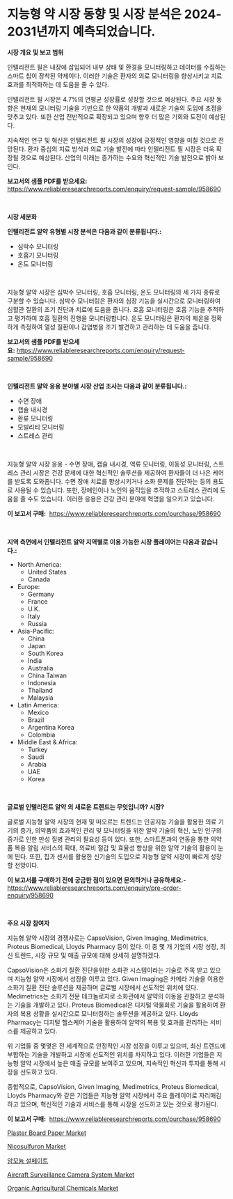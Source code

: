 <p><h1>지능형 약 시장 동향 및 시장 분석은 2024-2031년까지 예측되었습니다.</h1></p><p><strong>시장 개요 및 보고 범위</strong></p>
<p><p>인텔리전트 필은 내장에 삽입되어 내부 상태 및 환경을 모니터링하고 데이터를 수집하는 스마트 칩이 장착된 약제이다. 이러한 기술은 환자의 의료 모니터링을 향상시키고 치료 효과를 최적화하는 데 도움을 줄 수 있다.</p><p>인텔리전트 필 시장은 4.7%의 연평균 성장률로 성장할 것으로 예상된다. 주요 시장 동향은 현재의 모니터링 기술을 기반으로 한 약품의 개발과 새로운 기술의 도입에 초점을 맞추고 있다. 또한 산업 전반적으로 확장되고 있으며 향후 더 많은 기회와 도전이 예상된다.</p><p>지속적인 연구 및 혁신은 인텔리전트 필 시장의 성장에 긍정적인 영향을 미칠 것으로 전망된다. 환자 중심의 치료 방식과 의료 기술 발전에 따라 인텔리전트 필 시장은 더욱 확장될 것으로 예상된다. 산업의 미래는 증가하는 수요와 혁신적인 기술 발전으로 밝아 보인다.</p></p>
<p><strong>보고서의 샘플 PDF를 받으세요:</strong> <a href="https://www.reliableresearchreports.com/enquiry/request-sample/958690">https://www.reliableresearchreports.com/enquiry/request-sample/958690</a></p>
<p>&nbsp;</p>
<p><strong>시장 세분화</strong></p>
<p><strong>인텔리전트 알약 유형별 시장 분석은 다음과 같이 분류됩니다.:</strong></p>
<p><ul><li>심박수 모니터링</li><li>호흡기 모니터링</li><li>온도 모니터링</li></ul></p>
<p>&nbsp;</p>
<p><p>지능형 알약 시장은 심박수 모니터링, 호흡 모니터링, 온도 모니터링의 세 가지 종류로 구분할 수 있습니다. 심박수 모니터링은 환자의 심장 기능을 실시간으로 모니터링하여 심혈관 질환의 조기 진단과 치료에 도움을 줍니다. 호흡 모니터링은 호흡 기능을 추적하고 평가하여 호흡 질환의 진행을 모니터링합니다. 온도 모니터링은 환자의 체온을 정확하게 측정하여 열성 질환이나 감염병을 조기 발견하고 관리하는 데 도움을 줍니다.</p></p>
<p><strong>보고서의 샘플 PDF를 받으세요:</strong>&nbsp;<a href="https://www.reliableresearchreports.com/enquiry/request-sample/958690">https://www.reliableresearchreports.com/enquiry/request-sample/958690</a></p>
<p>&nbsp;</p>
<p><strong> 인텔리전트 알약 응용 분야별 시장 산업 조사는 다음과 같이 분류됩니다.:</strong></p>
<p><ul><li>수면 장애</li><li>캡슐 내시경</li><li>환류 모니터링</li><li>모빌리티 모니터링</li><li>스트레스 관리</li></ul></p>
<p>&nbsp;</p>
<p><p>지능형 알약 시장 응용 - 수면 장애, 캡슐 내시경, 역류 모니터링, 이동성 모니터링, 스트레스 관리 시장은 건강 문제에 대한 혁신적인 솔루션을 제공하여 환자들이 더 나은 케어를 받도록 도와줍니다. 수면 장애 치료를 향상시키거나 소화 문제를 진단하는 등의 용도로 사용될 수 있습니다. 또한, 장애인이나 노인의 움직임을 추적하고 스트레스 관리에 도움을 줄 수도 있습니다. 이러한 응용은 건강 관리 분야에 혁명을 일으키고 있습니다.</p></p>
<p><strong>이 보고서 구매:</strong>&nbsp; <a href="https://www.reliableresearchreports.com/purchase/958690">https://www.reliableresearchreports.com/purchase/958690</a></p>
<p>&nbsp;</p>
<p><strong>지역 측면에서 인텔리전트 알약 지역별로 이용 가능한 시장 플레이어는 다음과 같습니다.:</strong></p>
<p><ul>
    <li>
        North America:
        <ul>
            <li>United States</li>
            <li>Canada</li>
        </ul>
    </li>
    <li>
        Europe:
        <ul>
            <li>Germany</li>
            <li>France</li>
            <li>U.K.</li>
            <li>Italy</li>
            <li>Russia</li>
        </ul>
    </li>
    <li>
        Asia-Pacific:
        <ul>
            <li>China</li>
            <li>Japan</li>
            <li>South Korea</li>
            <li>India</li>
            <li>Australia</li>
            <li>China Taiwan</li>
            <li>Indonesia</li>
            <li>Thailand</li>
            <li>Malaysia</li>
        </ul>
    </li>
    <li>
        Latin America:
        <ul>
            <li>Mexico</li>
            <li>Brazil</li>
            <li>Argentina Korea</li>
            <li>Colombia</li>
        </ul>
    </li>
    <li>
        Middle East & Africa:
        <ul>
            <li>Turkey</li>
            <li>Saudi</li>
            <li>Arabia</li>
            <li>UAE</li>
            <li>Korea</li>
        </ul>
    </li>
    </ul></p>
<p>&nbsp;</p>
<p><strong>글로벌 인텔리전트 알약 의 새로운 트렌드는 무엇입니까? 시장?</strong></p>
<p><p>글로벌 지능형 알약 시장의 현재 및 떠오르는 트렌드는 인공지능 기술을 활용한 의료 기기의 증가, 의약품의 효과적인 관리 및 모니터링을 위한 알약 기술의 혁신, 노인 인구의 증가로 인한 만성 질병 관리의 필요성 등이 있다. 또한, 스마트폰과의 연동을 통한 의약품 복용 알림 서비스의 확대, 의료비 절감 및 효율성 향상을 위한 알약 기술의 활용이 눈에 띈다. 또한, 칩과 센서를 활용한 신기술의 도입으로 지능형 알약 시장이 빠르게 성장할 전망이다.</p></p>
<p><strong>이 보고서를 구매하기 전에 궁금한 점이 있으면 문의하거나 공유하세요.</strong>- <a href="https://www.reliableresearchreports.com/enquiry/pre-order-enquiry/958690">https://www.reliableresearchreports.com/enquiry/pre-order-enquiry/958690</a></p>
<p>&nbsp;</p>
<p><strong>주요 시장 참여자</strong></p>
<p><p>지능형 알약 시장의 경쟁사로는 CapsoVision, Given Imaging, Medimetrics, Proteus Biomedical, Lloyds Pharmacy 등이 있다. 이 중 몇 개 기업의 시장 성장, 최신 트렌드, 시장 규모 및 매출 규모에 대해 상세히 설명하겠다. </p><p>CapsoVision은 소화기 질환 진단을위한 소화관 시스템이라는 기술로 주목 받고 있으며 지능형 알약 시장에서 성장을 이루고 있다. Given Imaging은 카메라 기술을 이용한 소화기 질환 진단 솔루션을 제공하며 글로벌 시장에서 선도적인 위치에 있다. Medimetrics는 소화기 전문 테크놀로지로 소화관에서 알약의 이동을 관찰하고 분석하는 기술을 개발하고 있다. Proteus Biomedical은 디지털 약물회로 기술을 활용하여 환자의 복용 상황을 실시간으로 모니터링하는 솔루션을 제공하고 있다. Lloyds Pharmacy는 디지털 헬스케어 기술을 활용하여 알약의 복용 및 효과를 관리하는 서비스를 제공하고 있다.</p><p>위 기업들 중 몇몇은 전 세계적으로 안정적인 시장 성장을 이루고 있으며, 최신 트렌드에 부합하는 기술을 개발하고 시장에 선도적인 위치를 차지하고 있다. 이러한 기업들은 지능형 알약 시장에서 높은 매출 규모를 보여주고 있으며, 지속적인 혁신과 투자를 통해 시장을 선도하고 있다. </p><p>종합적으로, CapsoVision, Given Imaging, Medimetrics, Proteus Biomedical, Lloyds Pharmacy와 같은 기업들은 지능형 알약 시장에서 주요 플레이어로 자리매김하고 있으며, 혁신적인 기술과 서비스를 통해 시장을 선도하고 있는 것으로 평가된다.</p></p>
<p><strong>이 보고서 구매:</strong>&nbsp;&nbsp;<a href="https://www.reliableresearchreports.com/purchase/958690">https://www.reliableresearchreports.com/purchase/958690</a></p>
<p><p><a href="https://github.com/irfadac/Market-Research-Report-List-2/blob/main/plaster-board-paper-market.md">Plaster Board Paper Market</a></p><p><a href="https://full-wildebeest-80b.notion.site/Nicosulfuron-Market-Size-and-Growth-Market-Segmentation-Regional-and-Country-Breakdowns-and-Marke-86e583649d9d4abb9e959c63fb3023ef">Nicosulfuron Market</a></p><p><a href="https://github.com/lkwggful07722/Market-Research-Report-List-1/blob/main/6578022187138.md">암모늄 설페이트</a></p><p><a href="https://issuu.com/reportprime-2/docs/aircraft-surveillance-camera-system-market-size-20">Aircraft Surveillance Camera System Market</a></p><p><a href="https://view.publitas.com/reportprime-1/organic-agricultural-chemicals-market-size-share-trends-analysis-report-by-application-regional-outlook-competitive-strategies-and-segment-forecasts-2024-2031/">Organic Agricultural Chemicals Market</a></p></p>

